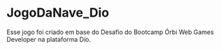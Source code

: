 # JogoDaNave_Dio
Esse jogo foi criado em base do Desafio do Bootcamp Órbi Web Games Developer na plataforma Dio.
